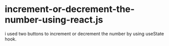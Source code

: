 # increment-or-decrement-the-number-using-react.js
i used two buttons to increment or decrement the number by using useState hook.
